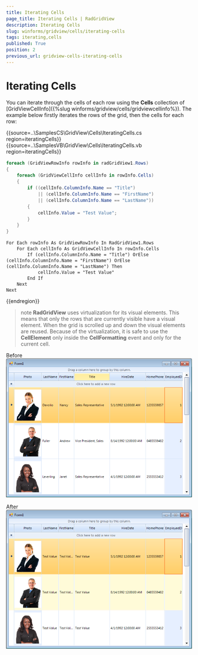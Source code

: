 ```yaml
---
title: Iterating Cells
page_title: Iterating Cells | RadGridView
description: Iterating Cells
slug: winforms/gridview/cells/iterating-cells
tags: iterating,cells
published: True
position: 2
previous_url: gridview-cells-iterating-cells
---
```


# Iterating Cells



You can iterate through the cells of each row using the __Cells__ collection of [GridViewCellInfo]({%slug winforms/gridview/cells/gridviewcellinfo%}). The example below firstly iterates the rows of the grid, then the cells for each row:

{{source=..\SamplesCS\GridView\Cells\IteratingCells.cs region=iteratingCells}} 
{{source=..\SamplesVB\GridView\Cells\IteratingCells.vb region=iteratingCells}} 

````C#
foreach (GridViewRowInfo rowInfo in radGridView1.Rows)
{
    foreach (GridViewCellInfo cellInfo in rowInfo.Cells)
    {
        if ((cellInfo.ColumnInfo.Name == "Title")
            || (cellInfo.ColumnInfo.Name == "FirstName")
            || (cellInfo.ColumnInfo.Name == "LastName"))
        {
            cellInfo.Value = "Test Value";
        }
    }
}

````
````VB.NET
For Each rowInfo As GridViewRowInfo In RadGridView1.Rows
    For Each cellInfo As GridViewCellInfo In rowInfo.Cells
        If (cellInfo.ColumnInfo.Name = "Title") OrElse (cellInfo.ColumnInfo.Name = "FirstName") OrElse (cellInfo.ColumnInfo.Name = "LastName") Then
            cellInfo.Value = "Test Value"
        End If
    Next
Next

````

{{endregion}} 

>note  __RadGridView__ uses virtualization for its visual elements. This means that only the rows that are currently visible have a visual element. When the grid is scrolled up and down the visual elements are reused. Because of the virtualization, it is safe to use the __CellElement__ only inside the __CellFormatting__ event and only for the current cell.
>


Before<br>![gridview-cells-iterating-cells 001](images/gridview-cells-iterating-cells001.png)

After<br>![gridview-cells-iterating-cells 002](images/gridview-cells-iterating-cells002.png)
